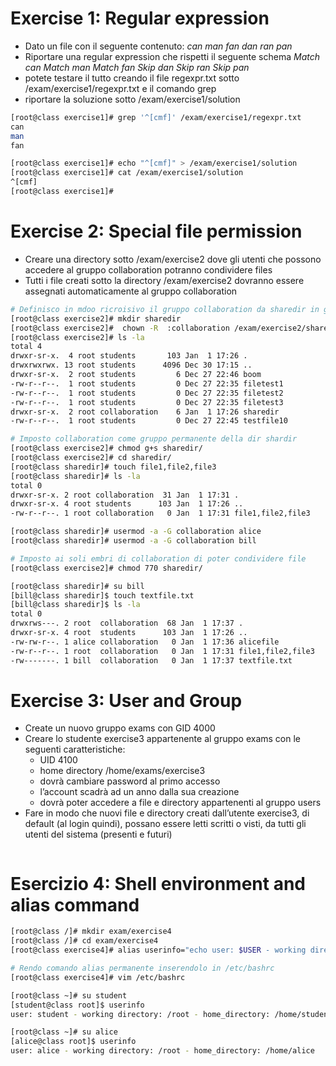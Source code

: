 # Exercise 1: Regular expression
- Dato un file con il seguente contenuto:
  _can
  man
  fan
  dan
  ran
  pan_
- Riportare una regular expression che rispetti il seguente schema
  _Match can
  Match man
  Match fan
  Skip dan
  Skip ran
  Skip pan_
- potete testare il tutto creando il file regexpr.txt sotto /exam/exercise1/regexpr.txt e il comando grep
- riportare la soluzione sotto /exam/exercise1/solution
```bash
[root@class exercise1]# grep '^[cmf]' /exam/exercise1/regexpr.txt
can
man
fan

[root@class exercise1]# echo "^[cmf]" > /exam/exercise1/solution
[root@class exercise1]# cat /exam/exercise1/solution
^[cmf]
[root@class exercise1]#
```
# Exercise 2: Special file permission
- Creare una directory sotto /exam/exercise2 dove gli utenti che possono accedere al gruppo collaboration potranno condividere files
- Tutti i file creati sotto la directory /exam/exercise2 dovranno essere assegnati automaticamente al gruppo collaboration
```bash
# Definisco in mdoo ricroisivo il gruppo collaboration da sharedir in giù
[root@class exercise2]# mkdir sharedir
[root@class exercise2]#  chown -R  :collaboration /exam/exercise2/sharedir/
[root@class exercise2]# ls -la
total 4
drwxr-sr-x.  4 root students       103 Jan  1 17:26 .
drwxrwxrwx. 13 root students      4096 Dec 30 17:15 ..
drwxr-sr-x.  2 root students         6 Dec 27 22:46 boom
-rw-r--r--.  1 root students         0 Dec 27 22:35 filetest1
-rw-r--r--.  1 root students         0 Dec 27 22:35 filetest2
-rw-r--r--.  1 root students         0 Dec 27 22:35 filetest3
drwxr-sr-x.  2 root collaboration    6 Jan  1 17:26 sharedir
-rw-r--r--.  1 root students         0 Dec 27 22:45 testfile10

# Imposto collaboration come gruppo permanente della dir shardir
[root@class exercise2]# chmod g+s sharedir/
[root@class exercise2]# cd sharedir/
[root@class sharedir]# touch file1,file2,file3
[root@class sharedir]# ls -la
total 0
drwxr-sr-x. 2 root collaboration  31 Jan  1 17:31 .
drwxr-sr-x. 4 root students      103 Jan  1 17:26 ..
-rw-r--r--. 1 root collaboration   0 Jan  1 17:31 file1,file2,file3

[root@class sharedir]# usermod -a -G collaboration alice
[root@class sharedir]# usermod -a -G collaboration bill

# Imposto ai soli embri di collaboration di poter condividere file 
[root@class exercise2]# chmod 770 sharedir/

[root@class sharedir]# su bill
[bill@class sharedir]$ touch textfile.txt
[bill@class sharedir]$ ls -la
total 0
drwxrws---. 2 root  collaboration  68 Jan  1 17:37 .
drwxr-sr-x. 4 root  students      103 Jan  1 17:26 ..
-rw-rw-r--. 1 alice collaboration   0 Jan  1 17:36 alicefile
-rw-r--r--. 1 root  collaboration   0 Jan  1 17:31 file1,file2,file3
-rw-------. 1 bill  collaboration   0 Jan  1 17:37 textfile.txt
```
# Exercise 3: User and Group
- Create un nuovo gruppo exams con GID 4000
- Creare lo studente exercise3 appartenente al gruppo exams con le seguenti caratteristiche:
  - UID 4100
  - home directory /home/exams/exercise3
  - dovrà cambiare password al primo accesso
  - l’account scadrà ad un anno dalla sua creazione
  - dovrà poter accedere a file e directory appartenenti al gruppo users
- Fare in modo che nuovi file e directory creati dall’utente exercise3, di default (al login quindi), possano essere letti scritti o visti, da tutti gli utenti del sistema (presenti e futuri)
```bash

```
# Esercizio 4: Shell environment and alias command
```bash
[root@class /]# mkdir exam/exercise4
[root@class /]# cd exam/exercise4
[root@class exercise4]# alias userinfo="echo user: $USER - working directory: $HOME"

# Rendo comando alias permanente inserendolo in /etc/bashrc
[root@class exercise4]# vim /etc/bashrc

[root@class ~]# su student
[student@class root]$ userinfo
user: student - working directory: /root - home_directory: /home/student

[root@class ~]# su alice
[alice@class root]$ userinfo
user: alice - working directory: /root - home_directory: /home/alice

